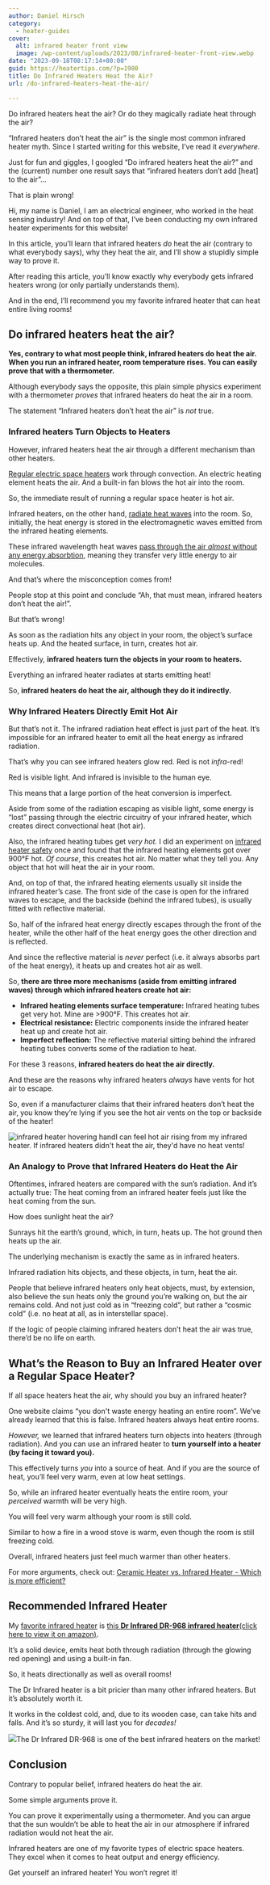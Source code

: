 ```yaml
---
author: Daniel Hirsch
category:
  - heater-guides
cover:
  alt: infrared heater front view
  image: /wp-content/uploads/2023/08/infrared-heater-front-view.webp
date: "2023-09-18T08:17:14+00:00"
guid: https://heatertips.com/?p=1980
title: Do Infrared Heaters Heat the Air?
url: /do-infrared-heaters-heat-the-air/

---
```

Do infrared heaters heat the air? Or do they magically radiate heat through the air?

“Infrared heaters don’t heat the air” is the single most common infrared heater myth. Since I started writing for this website, I’ve read it _everywhere._

Just for fun and giggles, I googled “Do infrared heaters heat the air?” and the (current) number one result says that “infrared heaters don’t add \[heat\] to the air”...

That is plain wrong!

Hi, my name is Daniel, I am an electrical engineer, who worked in the heat sensing industry! And on top of that, I’ve been conducting my own infrared heater experiments for this website!

In this article, you’ll learn that infrared heaters _do_ heat the air (contrary to what everybody says), why they heat the air, and I’ll show a stupidly simple way to prove it.

After reading this article, you’ll know exactly why everybody gets infrared heaters wrong (or only partially understands them).

And in the end, I’ll recommend you my favorite infrared heater that can heat entire living rooms!

## Do infrared heaters heat the air?

**Yes, contrary to what most people think, infrared heaters do heat the air. When you run an infrared heater, room temperature rises. You can easily prove that with a thermometer.**

Although everybody says the opposite, this plain simple physics experiment with a thermometer _proves_ that infrared heaters do heat the air in a room.

The statement “Infrared heaters don’t heat the air” is _not_ true.

### Infrared heaters Turn Objects to Heaters

However, infrared heaters heat the air through a different mechanism than other heaters.

[Regular electric space heaters](/ceramic-vs-infrared-heater-efficiency/) work through convection. An electric heating element heats the air. And a built-in fan blows the hot air into the room.

So, the immediate result of running a regular space heater is hot air.

Infrared heaters, on the other hand, [radiate heat waves](/infrared-vs-radiant-heaters-are-they-the-same/) into the room. So, initially, the heat energy is stored in the electromagnetic waves emitted from the infrared heating elements.

These infrared wavelength heat waves [pass through the air _almost_ without any energy absorbtion](/why-is-infrared-hotter-than-visible-light/), meaning they transfer very little energy to air molecules.

And that’s where the misconception comes from!

People stop at this point and conclude “Ah, that must mean, infrared heaters don’t heat the air!”.

But that’s wrong!

As soon as the radiation hits any object in your room, the object’s surface heats up. And the heated surface, in turn, creates hot air.

Effectively, **infrared heaters turn the objects in your room to heaters.**

Everything an infrared heater radiates at starts emitting heat!

So, **infrared heaters do heat the air, although they do it indirectly.**

### Why Infrared Heaters Directly Emit Hot Air

But that’s not it. The infrared radiation heat effect is just part of the heat. It’s impossible for an infrared heater to emit all the heat energy as infrared radiation.

That’s why you can see infrared heaters glow red. Red is not _infra_-red!

Red is visible light. And infrared is invisible to the human eye.

This means that a large portion of the heat conversion is imperfect.

Aside from some of the radiation escaping as visible light, some energy is “lost” passing through the electric circuitry of your infrared heater, which creates direct convectional heat (hot air).

Also, the infrared heating tubes get _very hot._ I did an experiment on [infrared heater safety](/are-infrared-heaters-safe-indoors/) once and found that the infrared heating elements got over 900°F hot. _Of course_, this creates hot air. No matter what they tell you. Any object that hot will heat the air in your room.

And, on top of that, the infrared heating elements usually sit inside the infrared heater’s case. The front side of the case is open for the infrared waves to escape, and the backside (behind the infrared tubes), is usually fitted with reflective material.

So, half of the infrared heat energy directly escapes through the front of the heater, while the other half of the heat energy goes the other direction and is reflected.

And since the reflective material is _never_ perfect (i.e. it always absorbs part of the heat energy), it heats up and creates hot air as well.

So, **there are three more mechanisms (aside from emitting infrared waves) through which infrared heaters create hot air:**

- **Infrared heating elements surface temperature:** Infrared heating tubes get very hot. Mine are >900°F. This creates hot air.
- **Electrical resistance:** Electric components inside the infrared heater heat up and create hot air.
- **Imperfect reflection:** The reflective material sitting behind the infrared heating tubes converts some of the radiation to heat.

For these 3 reasons, **infrared heaters do heat the air directly.**

And these are the reasons why infrared heaters _always_ have vents for hot air to escape.

So, even if a manufacturer claims that their infrared heaters don’t heat the air, you know they’re lying if you see the hot air vents on the top or backside of the heater!

![infrared heater hovering hand](/wp-content/uploads/2023/08/infrared-heater-hovering-hand.webp)I can feel hot air rising from my infrared heater. If infrared heaters didn't heat the air, they'd have no heat vents!

### An Analogy to Prove that Infrared Heaters do Heat the Air

Oftentimes, infrared heaters are compared with the sun’s radiation. And it’s actually true: The heat coming from an infrared heater feels just like the heat coming from the sun.

How does sunlight heat the air?

Sunrays hit the earth’s ground, which, in turn, heats up. The hot ground then heats up the air.

The underlying mechanism is exactly the same as in infrared heaters.

Infrared radiation hits objects, and these objects, in turn, heat the air.

People that believe infrared heaters only heat objects, must, by extension, also believe the sun heats only the ground you’re walking on, but the air remains cold. And not just cold as in “freezing cold”, but rather a “cosmic cold” (i.e. no heat at all, as in interstellar space).

If the logic of people claiming infrared heaters don’t heat the air was true, there’d be no life on earth.

## What’s the Reason to Buy an Infrared Heater over a Regular Space Heater?

If all space heaters heat the air, why should you buy an infrared heater?

One website claims “you don't waste energy heating an entire room”. We’ve already learned that this is false. Infrared heaters always heat entire rooms.

_However,_ we learned that infrared heaters turn objects into heaters (through radiation). And you can use an infrared heater to **turn yourself into a heater (by facing it toward you).**

This effectively turns _you_ into a source of heat. And if you are the source of heat, you’ll feel very warm, even at low heat settings.

So, while an infrared heater eventually heats the entire room, your _perceived_ warmth will be very high.

You will feel very warm although your room is still cold.

Similar to how a fire in a wood stove is warm, even though the room is still freezing cold.

Overall, infrared heaters just feel much warmer than other heaters.

For more arguments, check out: [Ceramic Heater vs. Infrared Heater - Which is more efficient?](/ceramic-vs-infrared-heater-efficiency/)

## Recommended Infrared Heater

My [favorite infrared heater](/recommended-products/best-infrared-heater/) is [this **Dr Infrared DR-968 infrared heater**(click here to view it on amazon)](https://www.amazon.com/dp/B002QZ11J6?&linkCode=ll1&tag=heatertips-20&linkId=bfb83870e75e29b12440d0cc16cbded8&language=en_US&ref_=as_li_ss_tl).

It’s a solid device, emits heat both through radiation (through the glowing red opening) and using a built-in fan.

So, it heats directionally as well as overall rooms!

The Dr Infrared heater is a bit pricier than many other infrared heaters. But it’s absolutely worth it.

It works in the coldest cold, and, due to its wooden case, can take hits and falls. And it’s so sturdy, it will last you for _decades!_

![](/wp-content/uploads/2023/08/infrared-heater-dr-infrared.webp)The Dr Infrared DR-968 is one of the best infrared heaters on the market!

## Conclusion

Contrary to popular belief, infrared heaters do heat the air.

Some simple arguments prove it.

You can prove it experimentally using a thermometer. And you can argue that the sun wouldn’t be able to heat the air in our atmosphere if infrared radiation would not heat the air.

Infrared heaters are one of my favorite types of electric space heaters. They excel when it comes to heat output and energy efficiency.

Get yourself an infrared heater! You won’t regret it!
